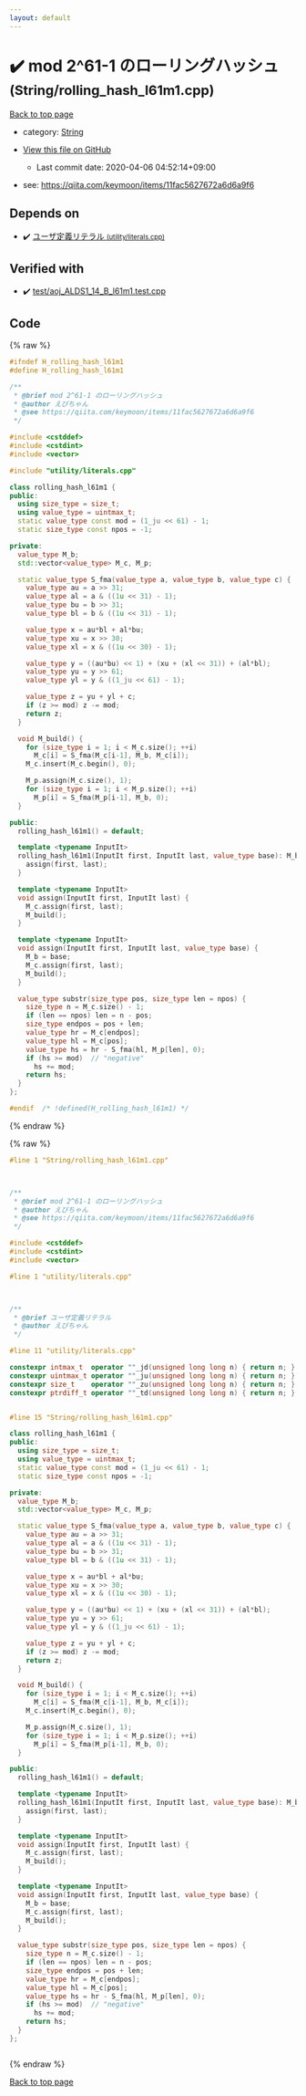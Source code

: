 ```yaml
---
layout: default
---
```


<!-- mathjax config similar to math.stackexchange -->
<script type="text/javascript" async
  src="https://cdnjs.cloudflare.com/ajax/libs/mathjax/2.7.5/MathJax.js?config=TeX-MML-AM_CHTML">
</script>
<script type="text/x-mathjax-config">
  MathJax.Hub.Config({
    TeX: { equationNumbers: { autoNumber: "AMS" }},
    tex2jax: {
      inlineMath: [ ['$','$'] ],
      processEscapes: true
    },
    "HTML-CSS": { matchFontHeight: false },
    displayAlign: "left",
    displayIndent: "2em"
  });
</script>

<script type="text/javascript" src="https://cdnjs.cloudflare.com/ajax/libs/jquery/3.4.1/jquery.min.js"></script>
<script src="https://cdn.jsdelivr.net/npm/jquery-balloon-js@1.1.2/jquery.balloon.min.js" integrity="sha256-ZEYs9VrgAeNuPvs15E39OsyOJaIkXEEt10fzxJ20+2I=" crossorigin="anonymous"></script>
<script type="text/javascript" src="../../assets/js/copy-button.js"></script>
<link rel="stylesheet" href="../../assets/css/copy-button.css" />


# :heavy_check_mark: mod 2^61-1 のローリングハッシュ <small>(String/rolling_hash_l61m1.cpp)</small>

<a href="../../index.html">Back to top page</a>

* category: <a href="../../index.html#27118326006d3829667a400ad23d5d98">String</a>
* <a href="{{ site.github.repository_url }}/blob/master/String/rolling_hash_l61m1.cpp">View this file on GitHub</a>
    - Last commit date: 2020-04-06 04:52:14+09:00


* see: <a href="https://qiita.com/keymoon/items/11fac5627672a6d6a9f6">https://qiita.com/keymoon/items/11fac5627672a6d6a9f6</a>


## Depends on

* :heavy_check_mark: <a href="../utility/literals.cpp.html">ユーザ定義リテラル <small>(utility/literals.cpp)</small></a>


## Verified with

* :heavy_check_mark: <a href="../../verify/test/aoj_ALDS1_14_B_l61m1.test.cpp.html">test/aoj_ALDS1_14_B_l61m1.test.cpp</a>


## Code

<a id="unbundled"></a>
{% raw %}
```cpp
#ifndef H_rolling_hash_l61m1
#define H_rolling_hash_l61m1

/**
 * @brief mod 2^61-1 のローリングハッシュ
 * @author えびちゃん
 * @see https://qiita.com/keymoon/items/11fac5627672a6d6a9f6
 */

#include <cstddef>
#include <cstdint>
#include <vector>

#include "utility/literals.cpp"

class rolling_hash_l61m1 {
public:
  using size_type = size_t;
  using value_type = uintmax_t;
  static value_type const mod = (1_ju << 61) - 1;
  static size_type const npos = -1;

private:
  value_type M_b;
  std::vector<value_type> M_c, M_p;

  static value_type S_fma(value_type a, value_type b, value_type c) {
    value_type au = a >> 31;
    value_type al = a & ((1u << 31) - 1);
    value_type bu = b >> 31;
    value_type bl = b & ((1u << 31) - 1);

    value_type x = au*bl + al*bu;
    value_type xu = x >> 30;
    value_type xl = x & ((1u << 30) - 1);

    value_type y = ((au*bu) << 1) + (xu + (xl << 31)) + (al*bl);
    value_type yu = y >> 61;
    value_type yl = y & ((1_ju << 61) - 1);

    value_type z = yu + yl + c;
    if (z >= mod) z -= mod;
    return z;
  }

  void M_build() {
    for (size_type i = 1; i < M_c.size(); ++i)
      M_c[i] = S_fma(M_c[i-1], M_b, M_c[i]);
    M_c.insert(M_c.begin(), 0);

    M_p.assign(M_c.size(), 1);
    for (size_type i = 1; i < M_p.size(); ++i)
      M_p[i] = S_fma(M_p[i-1], M_b, 0);
  }

public:
  rolling_hash_l61m1() = default;

  template <typename InputIt>
  rolling_hash_l61m1(InputIt first, InputIt last, value_type base): M_b(base) {
    assign(first, last);
  }

  template <typename InputIt>
  void assign(InputIt first, InputIt last) {
    M_c.assign(first, last);
    M_build();
  }

  template <typename InputIt>
  void assign(InputIt first, InputIt last, value_type base) {
    M_b = base;
    M_c.assign(first, last);
    M_build();
  }

  value_type substr(size_type pos, size_type len = npos) {
    size_type n = M_c.size() - 1;
    if (len == npos) len = n - pos;
    size_type endpos = pos + len;
    value_type hr = M_c[endpos];
    value_type hl = M_c[pos];
    value_type hs = hr - S_fma(hl, M_p[len], 0);
    if (hs >= mod)  // "negative"
      hs += mod;
    return hs;
  }
};

#endif  /* !defined(H_rolling_hash_l61m1) */

```
{% endraw %}

<a id="bundled"></a>
{% raw %}
```cpp
#line 1 "String/rolling_hash_l61m1.cpp"



/**
 * @brief mod 2^61-1 のローリングハッシュ
 * @author えびちゃん
 * @see https://qiita.com/keymoon/items/11fac5627672a6d6a9f6
 */

#include <cstddef>
#include <cstdint>
#include <vector>

#line 1 "utility/literals.cpp"



/**
 * @brief ユーザ定義リテラル
 * @author えびちゃん
 */

#line 11 "utility/literals.cpp"

constexpr intmax_t  operator ""_jd(unsigned long long n) { return n; }
constexpr uintmax_t operator ""_ju(unsigned long long n) { return n; }
constexpr size_t    operator ""_zu(unsigned long long n) { return n; }
constexpr ptrdiff_t operator ""_td(unsigned long long n) { return n; }


#line 15 "String/rolling_hash_l61m1.cpp"

class rolling_hash_l61m1 {
public:
  using size_type = size_t;
  using value_type = uintmax_t;
  static value_type const mod = (1_ju << 61) - 1;
  static size_type const npos = -1;

private:
  value_type M_b;
  std::vector<value_type> M_c, M_p;

  static value_type S_fma(value_type a, value_type b, value_type c) {
    value_type au = a >> 31;
    value_type al = a & ((1u << 31) - 1);
    value_type bu = b >> 31;
    value_type bl = b & ((1u << 31) - 1);

    value_type x = au*bl + al*bu;
    value_type xu = x >> 30;
    value_type xl = x & ((1u << 30) - 1);

    value_type y = ((au*bu) << 1) + (xu + (xl << 31)) + (al*bl);
    value_type yu = y >> 61;
    value_type yl = y & ((1_ju << 61) - 1);

    value_type z = yu + yl + c;
    if (z >= mod) z -= mod;
    return z;
  }

  void M_build() {
    for (size_type i = 1; i < M_c.size(); ++i)
      M_c[i] = S_fma(M_c[i-1], M_b, M_c[i]);
    M_c.insert(M_c.begin(), 0);

    M_p.assign(M_c.size(), 1);
    for (size_type i = 1; i < M_p.size(); ++i)
      M_p[i] = S_fma(M_p[i-1], M_b, 0);
  }

public:
  rolling_hash_l61m1() = default;

  template <typename InputIt>
  rolling_hash_l61m1(InputIt first, InputIt last, value_type base): M_b(base) {
    assign(first, last);
  }

  template <typename InputIt>
  void assign(InputIt first, InputIt last) {
    M_c.assign(first, last);
    M_build();
  }

  template <typename InputIt>
  void assign(InputIt first, InputIt last, value_type base) {
    M_b = base;
    M_c.assign(first, last);
    M_build();
  }

  value_type substr(size_type pos, size_type len = npos) {
    size_type n = M_c.size() - 1;
    if (len == npos) len = n - pos;
    size_type endpos = pos + len;
    value_type hr = M_c[endpos];
    value_type hl = M_c[pos];
    value_type hs = hr - S_fma(hl, M_p[len], 0);
    if (hs >= mod)  // "negative"
      hs += mod;
    return hs;
  }
};



```
{% endraw %}

<a href="../../index.html">Back to top page</a>

